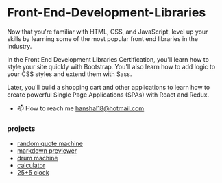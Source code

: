 # Front-End-Development-Libraries

Now that you're familiar with HTML, CSS, and JavaScript, level up your skills by learning some of the most popular front end libraries in the industry.

In the Front End Development Libraries Certification, you'll learn how to style your site quickly with Bootstrap. You'll also learn how to add logic to your CSS styles and extend them with Sass.

Later, you'll build a shopping cart and other applications to learn how to create powerful Single Page Applications (SPAs) with React and Redux.

- 📫 How to reach me hanshal18@hotmail.com

### projects
- [random quote machine](https://hanshal18-random-quote-machine.netlify.app/)
- [markdown previewer](https://hanshal18-markdown-previewer.netlify.app/)
- [drum machine](https://hanshal18-drum-machine.netlify.app)
- [calculator](https://hanshal18-calculator.netlify.app)
- [25+5 clock](https://hanshal18-pomodoro-timer.netlify.app)
